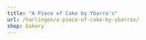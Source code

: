 ```yaml
---
title: "A Piece of Cake by Ybarra's"
url: /harlingen/a-piece-of-cake-by-ybarras/
shop: bakery
---
```

